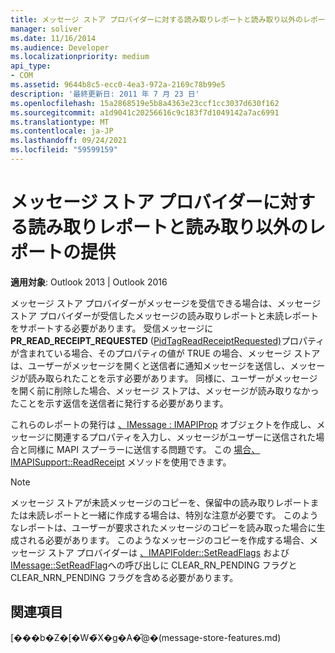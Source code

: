 ```yaml
---
title: メッセージ ストア プロバイダーに対する読み取りレポートと読み取り以外のレポートの提供
manager: soliver
ms.date: 11/16/2014
ms.audience: Developer
ms.localizationpriority: medium
api_type:
- COM
ms.assetid: 9644b8c5-ecc0-4ea3-972a-2169c78b99e5
description: '最終更新日: 2011 年 7 月 23 日'
ms.openlocfilehash: 15a2868519e5b8a4363e23ccf1cc3037d630f162
ms.sourcegitcommit: a1d9041c20256616c9c183f7d1049142a7ac6991
ms.translationtype: MT
ms.contentlocale: ja-JP
ms.lasthandoff: 09/24/2021
ms.locfileid: "59599159"
---
```

# <a name="providing-read-and-nonread-reports-for-message-store-providers"></a>メッセージ ストア プロバイダーに対する読み取りレポートと読み取り以外のレポートの提供

  
  
**適用対象**: Outlook 2013 | Outlook 2016 
  
メッセージ ストア プロバイダーがメッセージを受信できる場合は、メッセージ ストア プロバイダーが受信したメッセージの読み取りレポートと未読レポートをサポートする必要があります。 受信メッセージに **PR_READ_RECEIPT_REQUESTED** ([PidTagReadReceiptRequested)](pidtagreadreceiptrequested-canonical-property.md)プロパティが含まれている場合、そのプロパティの値が TRUE の場合、メッセージ ストアは、ユーザーがメッセージを開くと送信者に通知メッセージを送信し、メッセージが読み取られたことを示す必要があります。 同様に、ユーザーがメッセージを開く前に削除した場合、メッセージ ストアは、メッセージが読み取りなかったことを示す返信を送信者に発行する必要があります。
  
これらのレポートの発行は [、IMessage : IMAPIProp](imessageimapiprop.md) オブジェクトを作成し、メッセージに関連するプロパティを入力し、メッセージがユーザーに送信された場合と同様に MAPI スプーラーに送信する問題です。 この [場合、IMAPISupport::ReadReceipt](imapisupport-readreceipt.md) メソッドを使用できます。 
  
> [!NOTE]
> メッセージ ストアが未読メッセージのコピーを、保留中の読み取りレポートまたは未読レポートと一緒に作成する場合は、特別な注意が必要です。 このようなレポートは、ユーザーが要求されたメッセージのコピーを読み取った場合に生成される必要があります。 このようなメッセージのコピーを作成する場合、メッセージ ストア プロバイダーは [、IMAPIFolder::SetReadFlags](imapifolder-setreadflags.md) および [IMessage::SetReadFlag](imessage-setreadflag.md)への呼び出しに CLEAR_RN_PENDING フラグと CLEAR_NRN_PENDING フラグを含める必要があります。 
  
## <a name="see-also"></a>関連項目



[���b�Z�[�W�̃X�g�A�̋@�[](message-store-features.md)(message-store-features.md)

